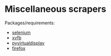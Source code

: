 # Miscellaneous scrapers

Packages/requirements:

 - [selenium](http://selenium-python.readthedocs.org/)
 - [xvfb](https://pypi.python.org/pypi/xvfbwrapper)
 - [pyvirtualdisplay](https://pypi.python.org/pypi/PyVirtualDisplay)
 - [firefox](https://www.mozilla.org/en-US/)
